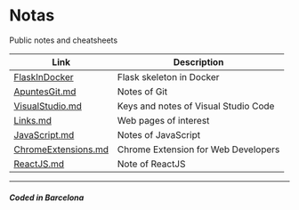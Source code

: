 # Notas

Public notes and cheatsheets

| Link | Description |
|------|-------------|
| [FlaskInDocker](FlaskInDocker/) | Flask skeleton in Docker |
| [ApuntesGit.md](ApuntesGit.md) | Notes of Git |
| [VisualStudio.md](VisualStudio.md) | Keys and notes of Visual Studio Code |
| [Links.md](Links.md) | Web pages of interest |
| [JavaScript.md](JavaScript.md) | Notes of JavaScript |
| [ChromeExtensions.md](ChromeExtensions.md) | Chrome Extension for Web Developers |
| [ReactJS.md](ReactJS.md) | Note of ReactJS |

---

##### Coded in Barcelona
<!--
# Main Tittle

## Section

---

##### Coded in Barcelona
